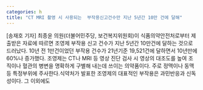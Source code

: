 ```yaml
---
categories: h
title: "CT MRI 촬영 시 사용되는  부작용신고건수만 지난 5년간 10만 건에 달해"
---
```

[송재호 기자] 최종윤 의원(더불어민주당, 보건복지위원회)이 식품의약안전처로부터 제출받은 자료에 따르면 조영제 부작용 신고 건수가 지난 5년간 10만건에 달하는 것으로 드러났다. 10년 전 1만건이었던 부작용 건수가 21년기준 19,521건에 달하면서 10년만에 60%나 증가했다. 조영제는 CT나 MRI 등 영상 진단 검사 시 영상의 대조도를 높여 조직이나 혈관의 병변을 명확하게 구별해 내는데 쓰이는 의약품이다. 주로 정맥이나 동맥 등 특정부위에 주사한다.식약처가 발표한 조영제의 대표적인 부작용은 과민반응과 신독성이다. 그 이외에도